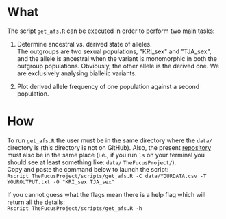 # What  
The script `get_afs.R` can be executed in order to perform two main tasks:

1. Determine ancestral vs. derived state of alleles.  
The outgroups are two sexual populations, "KRI_sex" and "TJA_sex", and the allele is ancestral when the variant is monomorphic in both the outgroup populations. Obviously, the other allele is the derived one. We are exclusively analysing biallelic variants.

1. Plot derived allele frequency of one population against a second population.

# How  
To run `get_afs.R` the user must be in the same directory where the `data/` directory is (this directory is not on GitHub). Also, the present [repository](https://github.com/crustaceana/TheFucusProject.git) must also be in the same place (i.e., if you run `ls` on your terminal you should see at least something like: `data/` `TheFucusProject/`).  
Copy and paste the command below to launch the script:  
`Rscript TheFucusProject/scripts/get_afs.R -C data/YOURDATA.csv -T YOUROUTPUT.txt -O "KRI_sex TJA_sex"`

If you cannot guess what the flags mean there is a help flag which will return all the details:  
`Rscript TheFucusProject/scripts/get_afs.R -h`
